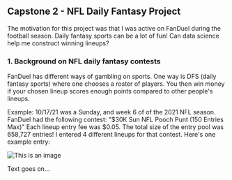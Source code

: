 
## Capstone 2 - NFL Daily Fantasy Project

The motivation for this project was that I was active on FanDuel during the football season.
Daily fantasy sports can be a lot of fun! Can data science help me construct winning lineups?

### 1. Background on NFL daily fantasy contests
FanDuel has different ways of gambling on sports. One way is DFS (daily fantasy sports) where one chooses a roster of players.
You then win money if your chosen lineup scores enough points compared to other people's lineups.

Example: 10/17/21 was a Sunday, and week 6 of of the 2021 NFL season.
FanDuel had the following contest: "$30K Sun NFL Pooch Punt (150 Entries Max)"
Each lineup entry fee was $0.05. The total size of the entry pool was 658,727 entries!
I entered 4 different lineups for that contest. Here's one example entry:

![This is an image](https://myoctocat.com/assets/images/base-octocat.svg)

Text goes on...







